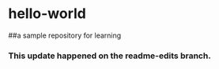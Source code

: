 # hello-world
##a sample repository for learning
### This update happened on the readme-edits branch.
